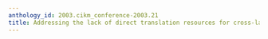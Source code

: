 ```yaml
---
anthology_id: 2003.cikm_conference-2003.21
title: Addressing the lack of direct translation resources for cross-language retrieval
---
```

